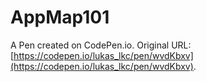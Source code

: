 # AppMap101

A Pen created on CodePen.io. Original URL: [https://codepen.io/lukas_lkc/pen/wvdKbxv](https://codepen.io/lukas_lkc/pen/wvdKbxv).


